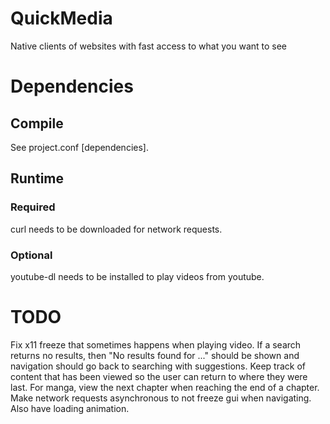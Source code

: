 # QuickMedia
Native clients of websites with fast access to what you want to see
# Dependencies
## Compile
See project.conf \[dependencies].
## Runtime
### Required
curl needs to be downloaded for network requests.
### Optional
youtube-dl needs to be installed to play videos from youtube.
# TODO
Fix x11 freeze that sometimes happens when playing video.
If a search returns no results, then "No results found for ..." should be shown and navigation should go back to searching with suggestions.
Keep track of content that has been viewed so the user can return to where they were last.
For manga, view the next chapter when reaching the end of a chapter.
Make network requests asynchronous to not freeze gui when navigating. Also have loading animation.